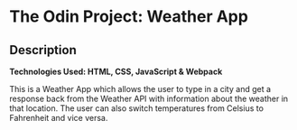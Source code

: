 # The Odin Project: **Weather App**

## Description
**Technologies Used: HTML, CSS, JavaScript & Webpack**
 
This is a Weather App which allows the user to type in a city and get a response back from the Weather API with information about the weather in that location. The user can also switch temperatures from Celsius to Fahrenheit and vice versa. 